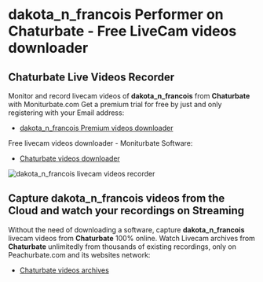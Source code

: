 # dakota_n_francois Performer on Chaturbate - Free LiveCam videos downloader

## Chaturbate Live Videos Recorder

Monitor and record livecam videos of **dakota_n_francois** from **Chaturbate** with Moniturbate.com
Get a premium trial for free by just and only registering with your Email address:
* [dakota_n_francois Premium videos downloader](https://moniturbate.com/request-demo-licence-key.html)

Free livecam videos downloader - Moniturbate Software:
* [Chaturbate videos downloader](https://moniturbate.com/moniturbate-download-software.html)

![dakota_n_francois livecam videos recorder](https://peachurnet.com/templates/moniturbate-software.png)


## Capture dakota_n_francois videos from the Cloud and watch your recordings on Streaming

Without the need of downloading a software, capture **dakota_n_francois** livecam videos from **Chaturbate** 100% online.
Watch Livecam archives from **Chaturbate** unlimitedly from thousands of existing recordings, only on Peachurbate.com and its websites network:
* [Chaturbate videos archives](https://peachurnet.com/)